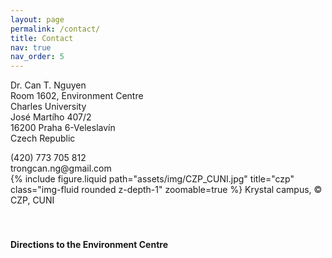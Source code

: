 ```yaml
---
layout: page
permalink: /contact/
title: Contact
nav: true
nav_order: 5
---
```


<div class="row justify-content-sm-center">
    <div class="col-sm-4 mt-3 mt-md-0">
        <p> Dr. Can T. Nguyen <br>
        Room 1602, Environment Centre <br>
        Charles University <br>
        José Martího 407/2 <br>
        16200 Praha 6-Veleslavín <br>
        Czech Republic </p>
        <span class="fa-solid fa-square-phone"></span> (420) 773 705 812 <br>
        <i class="fa-solid fa-envelope"></i> trongcan.ng@gmail.com
    </div>
    <div class="col-sm-8 mt-3 mt-md-0">
        {% include figure.liquid path="assets/img/CZP_CUNI.jpg" title="czp" class="img-fluid rounded z-depth-1" zoomable=true %}
        Krystal campus, <span class="copyright">&copy;</span> CZP, CUNI <br>
    </div>
</div>



<br>
<br>

#### Directions to the Environment Centre

<div id="map" style="width:90%;height:500px"></div>

<script>
function myMap() {
  var myCenter = new google.maps.LatLng( 50.094025,14.341628);
  var mapCanvas = document.getElementById("map");
  var mapOptions = {center: myCenter, zoom: 15};
  var map = new google.maps.Map(mapCanvas, mapOptions);
  var marker = new google.maps.Marker({position:myCenter});
  marker.setMap(map);

  var infowindow = new google.maps.InfoWindow({
  content: "1602 Krystal, José Martího 407/2, 16200 Praha 6-Veleslavín"
});

infowindow.open(map,marker);
}
</script>

<script src="https://maps.googleapis.com/maps/api/js?key=AIzaSyA7i6vSafRzNMdIaq-SslU9oycP9HMR9TM&callback=myMap">
</script>

<br>
